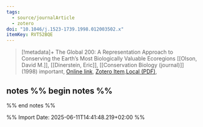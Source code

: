 ```yaml
---
tags:
  - source/journalArticle
  - zotero
doi: "10.1046/j.1523-1739.1998.012003502.x"
itemKey: RVT52BQE
---
```

>[!metadata]+
> The Global 200: A Representation Approach to Conserving the Earth’s Most Biologically Valuable Ecoregions
> [[Olson, David M.]], [[Dinerstein, Eric]], 
> [[Conservation Biology (journal)]] (1998)
> important, 
> [Online link](https://onlinelibrary.wiley.com/doi/abs/10.1046/j.1523-1739.1998.012003502.x), [Zotero Item](zotero://select/library/items/RVT52BQE),[Local (PDF)](file://C:/Users/aburg/Documents/references/zotero/storage/SACPAE27/Olson1998_Global200a.pdf), 

## notes %% begin notes %%

%% end notes %%

%% Import Date: 2025-06-11T14:41:48.219+02:00 %%
